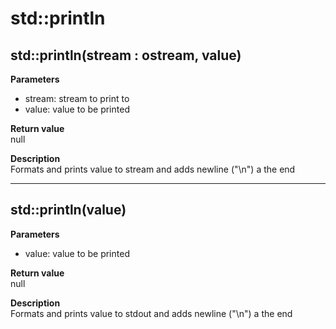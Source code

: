 # std::println

## std::println(stream : ostream, value)
**Parameters**  
* stream: stream to print to
* value: value to be printed
 
**Return value**  
null  

**Description**  
Formats and prints value to stream and adds newline ("\n") a the end  

---

## std::println(value)
**Parameters**  
* value: value to be printed
 
**Return value**  
null  

**Description**  
Formats and prints value to stdout and adds newline ("\n") a the end  